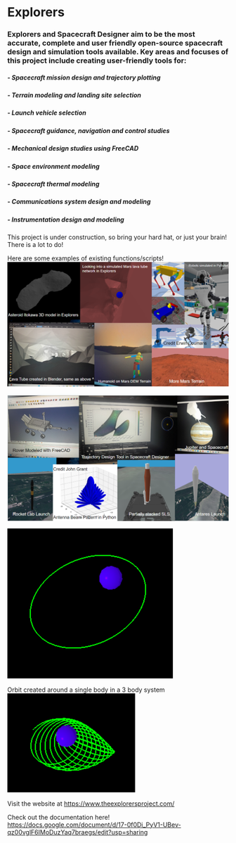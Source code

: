 # Explorers

### Explorers and Spacecraft Designer aim to be the most accurate, complete and user friendly open-source spacecraft design and simulation tools available. Key areas and focuses of this project include creating user-friendly tools for:

##### - Spacecraft mission design and trajectory plotting
##### - Terrain modeling and landing site selection
##### - Launch vehicle selection
##### - Spacecraft guidance, navigation and control studies
##### - Mechanical design studies using FreeCAD
##### - Space environment modeling
##### - Spacecraft thermal modeling
##### - Communications system design and modeling
##### - Instrumentation design and modeling

This project is under construction, so bring your hard hat, or just your brain! There is a lot to do!

Here are some examples of existing functions/scripts!
![Image](Images/Current_Capabilities.png)

![Image](Images/Current_Capabilities2.png)

![Image](Images/SimpleOrbit.png)

Orbit created around a single body in a 3 body system
![Image](Images/Orbit2.png)


Visit the website at https://www.theexplorersproject.com/

Check out the documentation here!
https://docs.google.com/document/d/17-0f0Di_PyV1-UBev-qz00vglF6IMoDuzYaq7braegs/edit?usp=sharing
